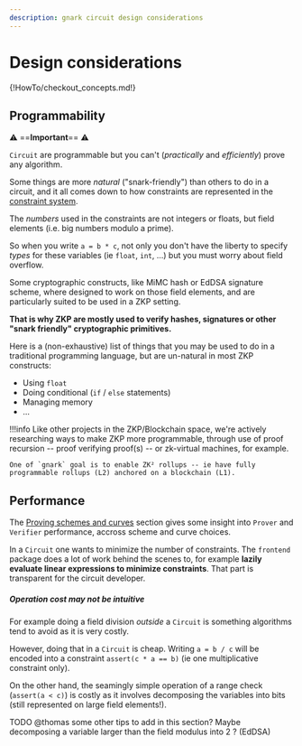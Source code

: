```yaml
---
description: gnark circuit design considerations
---
```


# Design considerations

{!HowTo/checkout_concepts.md!}


## Programmability

:warning: ==**Important**== :warning:

`Circuit` are programmable but you can't (*practically* and *efficiently*) prove any algorithm. 

Some things are more *natural* ("snark-friendly") than others to do in a circuit, and it all comes down to how constraints are represented in the [constraint system](../../Concepts/circuits.md). 

The *numbers* used in the constraints are not integers or floats, but field elements (i.e. big numbers modulo a prime). 

So when you write `a = b * c`, not only you don't have the liberty to specify *types* for these variables (ie `float`, `int`, ...) but you must worry about field overflow. 

Some cryptographic constructs, like MiMC hash or EdDSA signature scheme, where designed to work on those field elements, and are particularly suited to be used in a ZKP setting. 

**That is why ZKP are mostly used to verify hashes, signatures or other "snark friendly" cryptographic primitives.** 

Here is a (non-exhaustive) list of things that you may be used to do in a traditional programming language, but are un-natural in most ZKP constructs:

* Using `float`
* Doing conditional (`if` / `else` statements)
* Managing memory
* ...


!!!info
    Like other projects in the ZKP/Blockchain space, we're actively researching ways to make ZKP more programmable, through use of proof recursion -- proof verifying proof(s) --  or zk-virtual machines, for example. 

    One of `gnark` goal is to enable ZK² rollups -- ie have fully programmable rollups (L2) anchored on a blockchain (L1). 

## Performance

The [Proving schemes and curves](../../../Concepts/schemes_curves.md) section gives some insight into `Prover` and `Verifier` performance, accross scheme and curve choices.

In a `Circuit` one wants to minimize the number of constraints. The `frontend` package does a lot of work behind the scenes to, for example **lazily evaluate linear expressions to minimize constraints**. That part is transparent for the circuit developer.

##### Operation cost may not be intuitive

For example doing a field division *outside* a `Circuit` is something algorithms tend to avoid as it is very costly.

However, doing that in a `Circuit` is cheap. Writing `a = b / c` will be encoded into a constraint `assert(c * a == b)` (ie one multiplicative constraint only).

On the other hand, the seamingly simple operation of a range check (`assert(a < c)`) is costly as it involves decomposing the variables into bits (still represented on large field elements!).

TODO @thomas some other tips to add in this section? Maybe decomposing a variable larger than the field modulus into 2 ? (EdDSA)